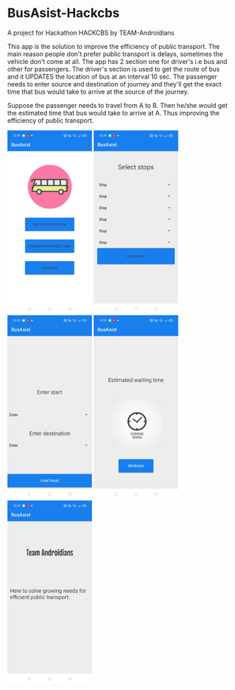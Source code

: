 # BusAsist-Hackcbs
A project for Hackathon HACKCBS by TEAM-Androidians

This app is the solution to improve the efficiency of public transport. The main reason people don't prefer public transport is delays, sometimes the vehicle don't come at all. The app has 2 section one for driver's i.e bus and other for passengers. The driver's section is used to get the route of bus and it UPDATES the location of bus at an interval 10 sec. The passenger needs to enter source and destination of journey and they'll get the exact time that bus would take to arrive at the source of the journey.

Suppose the passenger needs to travel from A to B. Then he/she would get the estimated time that bus would take to arrive at A. Thus improving the efficiency of public transport.
<i float = "left">
  <div class="img">
<img src = "app/pic1.jpg" width="191"/>
<img src = "app/pic2.jpg" width = "191"/>
<img src = "app/pic3.jpg" width = "191"/>
<img src = "app/pic4.jpg" width = "191"/>
<img src = "app/pic5.jpg" width = "191"/>
</i>
</div>
